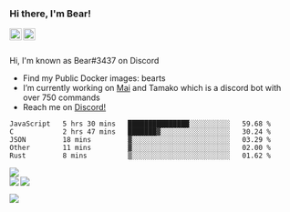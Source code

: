 ### Hi there, I'm Bear!

<a href="https://support.tamako.tech/">
  <img align="left" alt="Tamako Bot's Support Server" width="21px" src="https://raw.githubusercontent.com/anuraghazra/anuraghazra/master/assets/discord-round.svg" />
</a>
<a href="https://skyfallen.org/">
  <img align="left" alt="theskyfallen.com" width="21px" src="https://avatars.githubusercontent.com/u/68555937?s=200&v=4" />
</a>

<br />
<br />

Hi, I'm known as Bear#3437 on Discord
- Find my Public Docker images: bearts
- I’m currently working on [Mai](https://github.com/maisans-maid/mai) and Tamako which is a discord bot with over 750 commands
- Reach me on [Discord!](https://support.tamako.tech)

<!--START_SECTION:waka-->
```text
JavaScript   5 hrs 30 mins   ███████████████░░░░░░░░░░   59.68 % 
C            2 hrs 47 mins   ███████▓░░░░░░░░░░░░░░░░░   30.24 % 
JSON         18 mins         ▓░░░░░░░░░░░░░░░░░░░░░░░░   03.29 % 
Other        11 mins         ▓░░░░░░░░░░░░░░░░░░░░░░░░   02.00 % 
Rust         8 mins          ▒░░░░░░░░░░░░░░░░░░░░░░░░   01.62 % 
```
<!--END_SECTION:waka-->
<a href="https://discord.com/users/397338324328775680">
        <img src="https://lanyard-profile-readme.vercel.app/api/397338324328775680?borderRadius=25px" />
</a>
<br>
<a href="https://github.com/BearTS">
  <img src="https://github-readme-stats.vercel.app/api?username=bearts&count_private=true&show_icons=true&theme=bear" />
</a>
</a>
  <img align="left" src="http://github-readme-streak-stats.herokuapp.com/?user=bearts&theme=bear" />


![](https://hit.yhype.me/github/profile?user_id=65192718)
